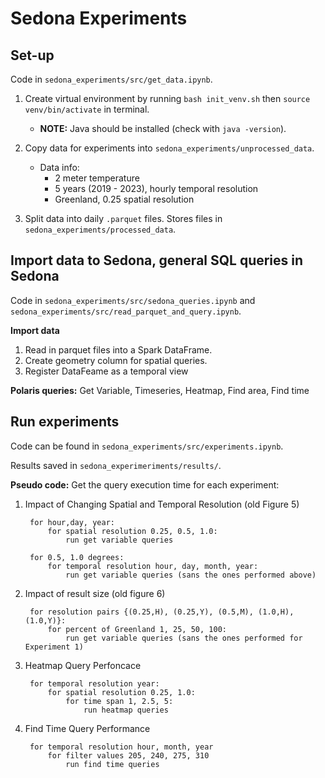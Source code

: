 # Sedona Experiments

## Set-up

Code in `sedona_experiments/src/get_data.ipynb`.

1. Create virtual environment by running `bash init_venv.sh` then `source venv/bin/activate` in terminal.
    * **NOTE:** Java should be installed (check with `java -version`).
2. Copy data for experiments into `sedona_experiments/unprocessed_data`.
    * Data info:
        * 2 meter temperature
        * 5 years (2019 - 2023), hourly temporal resolution
        * Greenland, 0.25 spatial resolution

3. Split data into daily `.parquet` files. Stores files in `sedona_experiments/processed_data`.

## Import data to Sedona, general SQL queries in Sedona

Code in `sedona_experiments/src/sedona_queries.ipynb` and `sedona_experiments/src/read_parquet_and_query.ipynb`.

**Import data**
1. Read in parquet files into a Spark DataFrame.
2. Create geometry column for spatial queries.
3. Register DataFeame as a temporal view

**Polaris queries:** Get Variable, Timeseries, Heatmap, Find area, Find time

## Run experiments

Code can be found in `sedona_experiments/src/experiments.ipynb`.

Results saved in `sedona_experimeriments/results/`.

**Pseudo code:** Get the query execution time for each experiment:

1. Impact of Changing Spatial and Temporal Resolution (old Figure 5)

        for hour,day, year:
            for spatial resolution 0.25, 0.5, 1.0:
                run get variable queries

        for 0.5, 1.0 degrees:
            for temporal resolution hour, day, month, year:
                run get variable queries (sans the ones performed above)

2. Impact of result size (old figure 6)

        for resolution pairs {(0.25,H), (0.25,Y), (0.5,M), (1.0,H), (1.0,Y)}:
            for percent of Greenland 1, 25, 50, 100:
                run get variable queries (sans the ones performed for Experiment 1)

3. Heatmap Query Perfoncace

        for temporal resolution year:
            for spatial resolution 0.25, 1.0:
                for time span 1, 2.5, 5:
                    run heatmap queries

4. Find Time Query Performance

        for temporal resolution hour, month, year
            for filter values 205, 240, 275, 310
                run find time queries